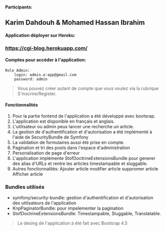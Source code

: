 #### Participants:
 ## Karim Dahdouh & Mohamed Hassan Ibrahim
 

#### Application déployer sur Heroku: 
 ### https://cgi-blog.herokuapp.com/

#### Comptes pour accéder à l'application:
	Role Admin:
		login: admin.e-app@gmail.com
		password: admin
		
> Vous pouvez créer autant de compte que vous voulez via la rubrique S'inscrire/Register.

#### Fonctionnalités
 1. Pour la partie fontend de l'application a été développé avec bootsrap.
 2. L'application est disponible en français et anglais.
 3. L'uitlisateur ou admin peux lancer une recherche un article.
 4. La gestion de d'authentification et d'autorisation a été implémenté à l'aide de SecurityBundle de Symfony
 5. La validation de formulaires aussi été prise en compte.
 6. Pagination  et tri des posts dans l'espace d'administration
 7. Personalisation de page d'erreur
 8. L'application implémente StofDoctrineExtensionsBundle pour generer des alias d'URLs et rentre les articles timestampable et sluggable.
 9. Autres fonctionnalités:
	Ajouter article
	modifier article
	suppromer article
	Afficher article 
	
### Bundles utilisés
 - symfony/security-bundle: gestion d'authentification et d'autorisation des utilisateurs de l'application
 - KnpPaginatorBundle: pour impelementer la pagination
 - StofDoctrineExtensionsBundle: Timestampable, Sluggable, Translatable.
	
> Le desing de l'application à été fait avec Bootsrap 4.5

	
	

